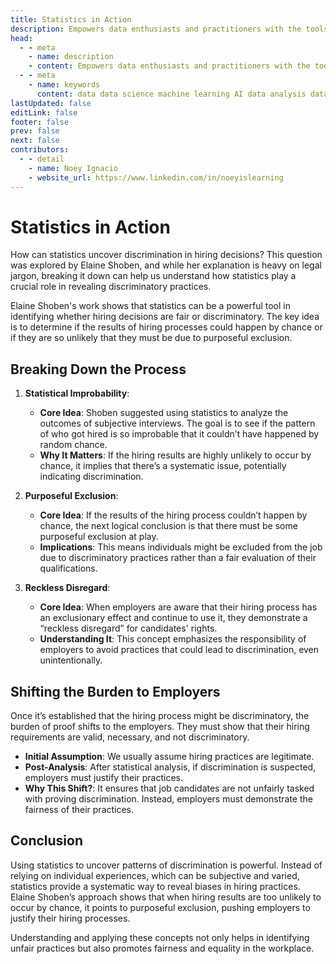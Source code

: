 ```yaml
---
title: Statistics in Action
description: Empowers data enthusiasts and practitioners with the tools and knowledge to unlock the potential of data.
head:
  - - meta
    - name: description
    - content: Empowers data enthusiasts and practitioners with the tools and knowledge to unlock the potential of data.
  - - meta
    - name: keywords
      content: data data science machine learning AI data analysis data-driven data enthusiasts data practitioners
lastUpdated: false
editLink: false
footer: false
prev: false
next: false
contributors:
  - - detail
    - name: Noey Ignacio
    - website_url: https://www.linkedin.com/in/noeyislearning
---
```


# Statistics in Action

How can statistics uncover discrimination in hiring decisions? This question was explored by Elaine Shoben, and while her explanation is heavy on legal jargon, breaking it down can help us understand how statistics play a crucial role in revealing discriminatory practices.

Elaine Shoben's work shows that statistics can be a powerful tool in identifying whether hiring decisions are fair or discriminatory. The key idea is to determine if the results of hiring processes could happen by chance or if they are so unlikely that they must be due to purposeful exclusion.

## Breaking Down the Process

1. **Statistical Improbability**:

   - **Core Idea**: Shoben suggested using statistics to analyze the outcomes of subjective interviews. The goal is to see if the pattern of who got hired is so improbable that it couldn’t have happened by random chance.
   - **Why It Matters**: If the hiring results are highly unlikely to occur by chance, it implies that there’s a systematic issue, potentially indicating discrimination.

2. **Purposeful Exclusion**:

   - **Core Idea**: If the results of the hiring process couldn’t happen by chance, the next logical conclusion is that there must be some purposeful exclusion at play.
   - **Implications**: This means individuals might be excluded from the job due to discriminatory practices rather than a fair evaluation of their qualifications.

3. **Reckless Disregard**:

   - **Core Idea**: When employers are aware that their hiring process has an exclusionary effect and continue to use it, they demonstrate a “reckless disregard” for candidates' rights.
   - **Understanding It**: This concept emphasizes the responsibility of employers to avoid practices that could lead to discrimination, even unintentionally.

## Shifting the Burden to Employers

Once it’s established that the hiring process might be discriminatory, the burden of proof shifts to the employers. They must show that their hiring requirements are valid, necessary, and not discriminatory.

- **Initial Assumption**: We usually assume hiring practices are legitimate.
- **Post-Analysis**: After statistical analysis, if discrimination is suspected, employers must justify their practices.
- **Why This Shift?**: It ensures that job candidates are not unfairly tasked with proving discrimination. Instead, employers must demonstrate the fairness of their practices.

## Conclusion

Using statistics to uncover patterns of discrimination is powerful. Instead of relying on individual experiences, which can be subjective and varied, statistics provide a systematic way to reveal biases in hiring practices. Elaine Shoben’s approach shows that when hiring results are too unlikely to occur by chance, it points to purposeful exclusion, pushing employers to justify their hiring processes.

Understanding and applying these concepts not only helps in identifying unfair practices but also promotes fairness and equality in the workplace.
